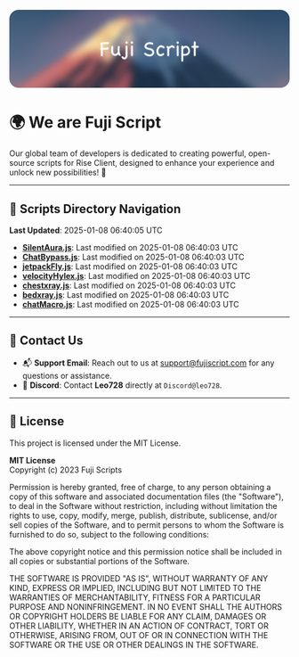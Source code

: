 ![Banner](.github/b.webp)

# 🌍 **We are Fuji Script**

Our global team of developers is dedicated to creating powerful, open-source scripts for Rise Client, designed to enhance your experience and unlock new possibilities! 🌟

---
<!-- SCRIPTS_NAVIGATION_START -->
## 📂 **Scripts Directory Navigation**

**Last Updated**: 2025-01-08 06:40:05 UTC

- **[SilentAura.js](scripts/SilentAura.js)**: Last modified on 2025-01-08 06:40:03 UTC
- **[ChatBypass.js](scripts/ChatBypass.js)**: Last modified on 2025-01-08 06:40:03 UTC
- **[jetpackFly.js](scripts/jetpackFly.js)**: Last modified on 2025-01-08 06:40:03 UTC
- **[velocityHylex.js](scripts/velocityHylex.js)**: Last modified on 2025-01-08 06:40:03 UTC
- **[chestxray.js](scripts/chestxray.js)**: Last modified on 2025-01-08 06:40:03 UTC
- **[bedxray.js](scripts/bedxray.js)**: Last modified on 2025-01-08 06:40:03 UTC
- **[chatMacro.js](scripts/chatMacro.js)**: Last modified on 2025-01-08 06:40:03 UTC

<!-- SCRIPTS_NAVIGATION_END -->

---

## 💬 **Contact Us**  
- 📬 **Support Email**: Reach out to us at [support@fujiscript.com](mailto:support@fujiscript.com) for any questions or assistance.  
- 💬 **Discord**: Contact **Leo728** directly at `Discord@leo728`.

---

## 📜 **License**

This project is licensed under the MIT License.  

**MIT License**  
Copyright (c) 2023 Fuji Scripts  

Permission is hereby granted, free of charge, to any person obtaining a copy of this software and associated documentation files (the "Software"), to deal in the Software without restriction, including without limitation the rights to use, copy, modify, merge, publish, distribute, sublicense, and/or sell copies of the Software, and to permit persons to whom the Software is furnished to do so, subject to the following conditions:  

The above copyright notice and this permission notice shall be included in all copies or substantial portions of the Software.  

THE SOFTWARE IS PROVIDED "AS IS", WITHOUT WARRANTY OF ANY KIND, EXPRESS OR IMPLIED, INCLUDING BUT NOT LIMITED TO THE WARRANTIES OF MERCHANTABILITY, FITNESS FOR A PARTICULAR PURPOSE AND NONINFRINGEMENT. IN NO EVENT SHALL THE AUTHORS OR COPYRIGHT HOLDERS BE LIABLE FOR ANY CLAIM, DAMAGES OR OTHER LIABILITY, WHETHER IN AN ACTION OF CONTRACT, TORT OR OTHERWISE, ARISING FROM, OUT OF OR IN CONNECTION WITH THE SOFTWARE OR THE USE OR OTHER DEALINGS IN THE SOFTWARE.  
